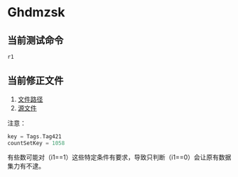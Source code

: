 # Ghdmzsk
## 当前测试命令
``` scala
r1
```
## 当前修正文件
1. [文件路径](./f/f08/src/main/scala/f08/ConfirmResult.scala)
1. [源文件](./f/f08/src/main/scala/f08/SetsCol.scala)

注意：
``` scala
key = Tags.Tag421
countSetKey = 1058
```
有些数可能对（i1==1）这些特定条件有要求，导致只判断（i1==0）会让原有数据集力有不逮。